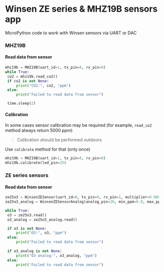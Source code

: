 # Winsen ZE series & MHZ19B sensors app
MicroPython code to work with Winsen sensors via UART or DAC

### MHZ19B
#### Read data from sensor
```python
mhz19b = MHZ19B(uart_id=1, tx_pin=8, rx_pin=9)
while True:
 co2 = mhz19b.read_co2()
 if co2 is not None:
     print("CO2:", co2, "ppm")
 else:
     print("Failed to read data from sensor")

 time.sleep(2)
```

#### Calibration
In some cases sensor calibration may be required (for example, `read_co2` method always return 5000 ppm)
> Calibration should be performed outdoors

Use `calibrate` method for that (only once)
```python
mhz19b = MHZ19B(uart_id=1, tx_pin=8, rx_pin=9)
mhz19b.calibrate(led_pin=25)
```

### ZE series sensors
#### Read data from sensor
```python
ze25o3 = WinsenZESensor(uart_id=0, tx_pin=0, rx_pin=1, multiplier=0.0001, debug=True)
ze25o3_analog = WinsenZESensorAnalog(analog_pin=26, min_ppm=0.0, max_ppm=10.0, round=2, debug=True)

while True:
 o3 = ze25o3.read()
 o3_analog = ze25o3_analog.read()

 if o3 is not None:
     print("O3:", o3, "ppm")
 else:
     print("Failed to read data from sensor")
     
 if o3_analog is not None:
     print("O3 analog:", o3_analog, "ppm")
 else:
     print("Failed to read data from sensor")
```